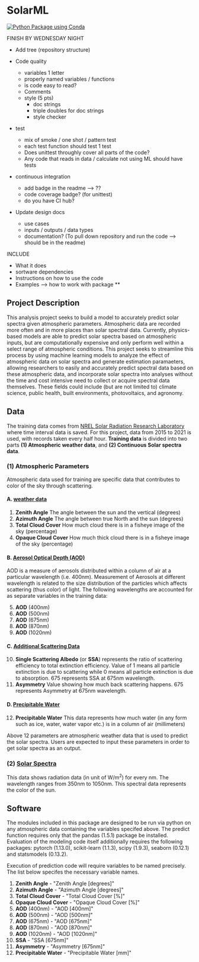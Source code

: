 # SolarML

[![Python Package using Conda](https://github.com/boyune01/Predicting-Solar-Spectra/actions/workflows/python-package-conda.yml/badge.svg)](https://github.com/boyune01/Predicting-Solar-Spectra/actions/workflows/python-package-conda.yml)

FINISH BY WEDNESDAY NIGHT

- Add tree (repository structure)
- Code quality
   - variables 1 letter
   - properly named variables / functions
   - is code easy to read?
   - Comments 
   - style (5 pts)
      - doc strings
      - triple doubles for doc strings
      - style checker

- test
    - mix of smoke / one shot / pattern test
    - each test function should test 1 test
    - Does unittest throughly cover all parts of the code?
    - Any code that reads in data / calculate not using ML should have tests
 
- continuous integration
    - add badge in the readme --> ??
    - code coverage badge? (for unittest)
    - do you have CI hub?

- Update design docs
    - use cases
    - inputs / outputs / data types
    - documentation? (To pull down repository and run the code --> should be in the readme)
   
    


INCLUDE
- What it does
- sortware dependencies
- Instructions on how to use the code
- Examples --> how to work with package
**

## Project Description
This analysis project seeks to build a model to accurately predict solar spectra given atmospheric parameters. Atmospheric data are recorded more often and in more places than solar spectral data. Currently, physics-based models are able to predict solar spectra based on atmospheric inputs, but are computationally expensive and only perform well within a select range of atmospheric conditions. This project seeks to streamline this process by using machine learning models to analyze the effect of atmospheric data on solar spectra and generate estimation paramaeters, allowing researchers to easily and accurately predict spectral data based on these atmospheric data, and incorporate solar spectra into analyses without the time and cost intensive need to collect or acquire spectral data themselves. These fields could include (but are not limited to) climate science, public health, built environments, photovoltaics, and agronomy. 

## Data
The training data comes from [NREL Solar Radiation Research Laboratory](https://midcdmz.nrel.gov/apps/sitehome.pl?site=BMS) where time interval data is saved. For this project, data from 2015 to 2021 is used, with records taken every half hour. **Training data** is divided into two parts **(1) Atmospheric weather data**, and **(2) Continuous Solar spectra data**. 

### (1) Atmospheric Parameters
Atmospheric data used for training are specific data that contributes to color of the sky through scattering. 

#### A. [weather data](https://midcdmz.nrel.gov/apps/day.pl?BMS)
1. **Zenith Angle** The angle between the sun and the vertical (degrees)
2. **Azimuth Angle** The angle between true North and the sun (degrees)
3. **Total Cloud Cover** How much cloud there is in a fisheye image of the sky (percentage)
4. **Opaque Cloud Cover** How much thick cloud there is in a fisheye image of the sky (percentage)

#### B. [Aerosol Optical Depth (AOD)](https://midcdmz.nrel.gov/apps/daily.pl?site=AODSRRL1S&start=20150701&yr=2021&mo=9&dy=19) <br>
AOD is a measure of aerosols distributed within a column of air at a particular wavelength (i.e. 400nm). Measurement of Aerosols at different wavelength is related to the size distribution of the particles which affects scattering (thus color) of light. The following wavelengths are accounted for as separate variables in the training data:

5. **AOD** (400nm)
6. **AOD** (500nm)
7. **AOD** (675nm)
8. **AOD** (870nm)
9. **AOD** (1020nm)

#### C. [Additional Scattering Data](https://midcdmz.nrel.gov/apps/daily.pl?site=AODSRRL1S&start=20150701&yr=2021&mo=9&dy=19) <br>
10. **Single Scattering Albedo** (or **SSA**) represents the ratio of scattering efficiency to total extinction efficiency. Value of 1 means all particle extinction is due to scattering while 0 means all particle extinction is due to absorption. 675 represents SSA at 675nm wavelength.
11. **Asymmetry** Value showing how much back scattering happens. 675 represents Asymmetry at 675nm wavelength.

#### D. [Precipitable Water](https://midcdmz.nrel.gov/apps/daily.pl?site=PWVSRRL&live=1)

12. **Precipitable Water** This data represents how much water (in any form such as ice, water, water vapor etc.) is in a column of air (millimeters)

Above 12 parameters are atmospheric weather data that is used to predict the solar spectra. Users are expected to input these parameters in order to get solar spectra as an output.

### (2) [Solar Spectra](https://midcdmz.nrel.gov/apps/spectra.pl?BMS)

This data shows radiation data (in unit of W/m<sup>2</sup>) for every nm. The wavelength ranges from 350nm to 1050nm. This spectral data represents the color of the sun.

## Software

The modules included in this package are designed to be run via python on any atmospheric data containing the variables specifed above. The predict function requires only that the pandas (1.5.1) package be installed. Evaluation of the modeling code itself additionally requires the following packages: pytorch (1.13.0), scikit-learn (1.1.3), scipy (1.9.3), seaborn (0.12.1) and statsmodels (0.13.2).

Execution of prediction code will require variables to be named precisely. The list below specifes the necessary variable names. 

1. **Zenith Angle** - "Zenith Angle [degrees]"
2. **Azimuth Angle** - "Azimuth Angle [degrees]"
3. **Total Cloud Cover** - "Total Cloud Cover [%]"
4. **Opaque Cloud Cover** - "Opaque Cloud Cover [%]"
5. **AOD** (400nm) - "AOD [400nm]"
6. **AOD** (500nm) - "AOD [500nm]"
7. **AOD** (675nm) - "AOD [675nm]"
8. **AOD** (870nm) - "AOD [870nm]"
9. **AOD** (1020nm) - "AOD [1020nm]"
10. **SSA** - "SSA [675nm]"
11. **Asymmetry** - "Asymmetry [675nm]"
12. **Precipitable Water** - "Precipitable Water [mm]"
